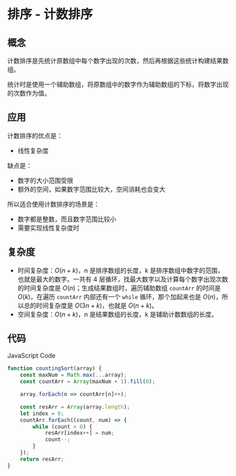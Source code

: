 # 排序 - 计数排序

## 概念

计数排序是先统计原数组中每个数字出现的次数，然后再根据这些统计构建结果数组。

统计时是使用一个辅助数组，将原数组中的数字作为辅助数组的下标，将数字出现的次数作为值。

## 应用

计数排序的优点是：

-   线性复杂度

缺点是：

-   数字的大小范围受限
-   额外的空间，如果数字范围比较大，空间消耗也会变大

所以适合使用计数排序的场景是：

-   数字都是整数，而且数字范围比较小
-   需要实现线性复杂度时

## 复杂度

-   时间复杂度：$O(n+k)$，n 是排序数组的长度，k 是排序数组中数字的范围，也就是最大的数字。一共有 4 层循环，找最大数字以及计算每个数字出现次数的时间复杂度是 $O(n)$；生成结果数组时，遍历辅助数组 `countArr` 的时间是 $O(k)$，在遍历 `countArr` 内部还有一个 `while` 循环，那个加起来也是 $O(n)$，所以总的时间复杂度是 $O(3n+k)$，也就是 $O(n+k)$。
-   空间复杂度：$O(n+k)$，n 是结果数组的长度，k 是辅助计数数组的长度。

## 代码

JavaScript Code

```js
function countingSort(array) {
    const maxNum = Math.max(...array);
    const countArr = Array(maxNum + 1).fill(0);

    array.forEach(n => countArr[n]++);

    const resArr = Array(array.length);
    let index = 0;
    countArr.forEach((count, num) => {
        while (count > 0) {
            resArr[index++] = num;
            count--;
        }
    });
    return resArr;
}
```
